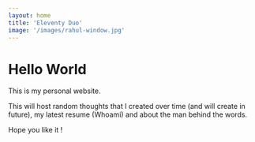 ```yaml
---
layout: home
title: 'Eleventy Duo'
image: '/images/rahul-window.jpg'
---
```


# Hello World

This is my personal website. 

This will host  random thoughts that I created over time (and will create in future),  my latest resume (Whoami) and about the man behind the words.

Hope you like it !
